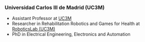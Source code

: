 ### Universidad Carlos III de Madrid (UC3M)

- Assistant Professor at [UC3M](https://www.uc3m.es)
- Researcher in Rehabilitation Robotics and Games for Health at [RoboticsLab (UC3M)](http://roboticslab.uc3m.es/roboticslab/people/e-d-ona)
- PhD in Electrical Engineering, Electronics and Automation

<!-- - [CV (html)](cv/JuanGVictoresCV.html) / [CV (pdf)](cv/JuanGVictoresCV.pdf)-->
